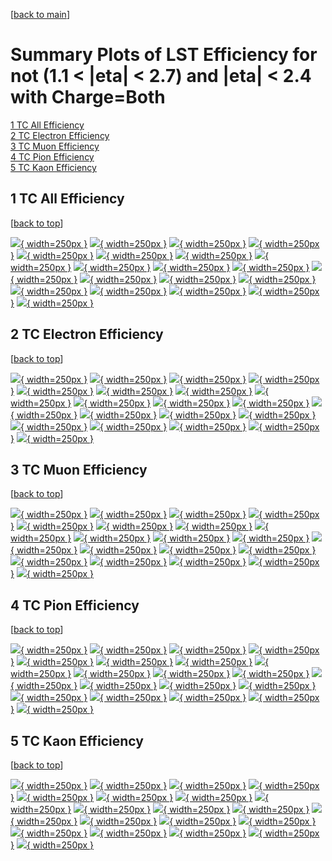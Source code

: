 [[back to main](./)]

# <a name="top"></a> Summary Plots of LST Efficiency for not (1.1 < |eta| < 2.7) and |eta| < 2.4 with Charge=Both

[1 TC All Efficiency](#1)<br/>[2 TC Electron Efficiency](#2)<br/>[3 TC Muon Efficiency](#3)<br/>[4 TC Pion Efficiency](#4)<br/>[5 TC Kaon Efficiency](#5)<br/>



## <a name="1"></a> 1 TC All Efficiency

 [[back to top](#top)]

[![](../mtv/var/TC_vtr_0_0_eff_pt.png){ width=250px }](TC_vtr_0_0_eff_pt.html)
[![](../mtv/var/TC_vtr_0_0_eff_ptzoom.png){ width=250px }](TC_vtr_0_0_eff_ptzoom.html)
[![](../mtv/var/TC_vtr_0_0_eff_ptlow.png){ width=250px }](TC_vtr_0_0_eff_ptlow.html)
[![](../mtv/var/TC_vtr_0_0_eff_ptlowzoom.png){ width=250px }](TC_vtr_0_0_eff_ptlowzoom.html)
[![](../mtv/var/TC_vtr_0_0_eff_ptmtv.png){ width=250px }](TC_vtr_0_0_eff_ptmtv.html)
[![](../mtv/var/TC_vtr_0_0_eff_ptmtvzoom.png){ width=250px }](TC_vtr_0_0_eff_ptmtvzoom.html)
[![](../mtv/var/TC_vtr_0_0_eff_eta.png){ width=250px }](TC_vtr_0_0_eff_eta.html)
[![](../mtv/var/TC_vtr_0_0_eff_etazoom.png){ width=250px }](TC_vtr_0_0_eff_etazoom.html)
[![](../mtv/var/TC_vtr_0_0_eff_etacoarse.png){ width=250px }](TC_vtr_0_0_eff_etacoarse.html)
[![](../mtv/var/TC_vtr_0_0_eff_etacoarsezoom.png){ width=250px }](TC_vtr_0_0_eff_etacoarsezoom.html)
[![](../mtv/var/TC_vtr_0_0_eff_phi.png){ width=250px }](TC_vtr_0_0_eff_phi.html)
[![](../mtv/var/TC_vtr_0_0_eff_phizoom.png){ width=250px }](TC_vtr_0_0_eff_phizoom.html)
[![](../mtv/var/TC_vtr_0_0_eff_phicoarse.png){ width=250px }](TC_vtr_0_0_eff_phicoarse.html)
[![](../mtv/var/TC_vtr_0_0_eff_phicoarsezoom.png){ width=250px }](TC_vtr_0_0_eff_phicoarsezoom.html)
[![](../mtv/var/TC_vtr_0_0_eff_dxy.png){ width=250px }](TC_vtr_0_0_eff_dxy.html)
[![](../mtv/var/TC_vtr_0_0_eff_dxycoarse.png){ width=250px }](TC_vtr_0_0_eff_dxycoarse.html)
[![](../mtv/var/TC_vtr_0_0_eff_dxycoarsezoom.png){ width=250px }](TC_vtr_0_0_eff_dxycoarsezoom.html)
[![](../mtv/var/TC_vtr_0_0_eff_dz.png){ width=250px }](TC_vtr_0_0_eff_dz.html)
[![](../mtv/var/TC_vtr_0_0_eff_dzcoarse.png){ width=250px }](TC_vtr_0_0_eff_dzcoarse.html)
[![](../mtv/var/TC_vtr_0_0_eff_dzcoarsezoom.png){ width=250px }](TC_vtr_0_0_eff_dzcoarsezoom.html)


## <a name="2"></a> 2 TC Electron Efficiency

 [[back to top](#top)]

[![](../mtv/var/TC_vtr_11_0_eff_pt.png){ width=250px }](TC_vtr_11_0_eff_pt.html)
[![](../mtv/var/TC_vtr_11_0_eff_ptzoom.png){ width=250px }](TC_vtr_11_0_eff_ptzoom.html)
[![](../mtv/var/TC_vtr_11_0_eff_ptlow.png){ width=250px }](TC_vtr_11_0_eff_ptlow.html)
[![](../mtv/var/TC_vtr_11_0_eff_ptlowzoom.png){ width=250px }](TC_vtr_11_0_eff_ptlowzoom.html)
[![](../mtv/var/TC_vtr_11_0_eff_ptmtv.png){ width=250px }](TC_vtr_11_0_eff_ptmtv.html)
[![](../mtv/var/TC_vtr_11_0_eff_ptmtvzoom.png){ width=250px }](TC_vtr_11_0_eff_ptmtvzoom.html)
[![](../mtv/var/TC_vtr_11_0_eff_eta.png){ width=250px }](TC_vtr_11_0_eff_eta.html)
[![](../mtv/var/TC_vtr_11_0_eff_etazoom.png){ width=250px }](TC_vtr_11_0_eff_etazoom.html)
[![](../mtv/var/TC_vtr_11_0_eff_etacoarse.png){ width=250px }](TC_vtr_11_0_eff_etacoarse.html)
[![](../mtv/var/TC_vtr_11_0_eff_etacoarsezoom.png){ width=250px }](TC_vtr_11_0_eff_etacoarsezoom.html)
[![](../mtv/var/TC_vtr_11_0_eff_phi.png){ width=250px }](TC_vtr_11_0_eff_phi.html)
[![](../mtv/var/TC_vtr_11_0_eff_phizoom.png){ width=250px }](TC_vtr_11_0_eff_phizoom.html)
[![](../mtv/var/TC_vtr_11_0_eff_phicoarse.png){ width=250px }](TC_vtr_11_0_eff_phicoarse.html)
[![](../mtv/var/TC_vtr_11_0_eff_phicoarsezoom.png){ width=250px }](TC_vtr_11_0_eff_phicoarsezoom.html)
[![](../mtv/var/TC_vtr_11_0_eff_dxy.png){ width=250px }](TC_vtr_11_0_eff_dxy.html)
[![](../mtv/var/TC_vtr_11_0_eff_dxycoarse.png){ width=250px }](TC_vtr_11_0_eff_dxycoarse.html)
[![](../mtv/var/TC_vtr_11_0_eff_dxycoarsezoom.png){ width=250px }](TC_vtr_11_0_eff_dxycoarsezoom.html)
[![](../mtv/var/TC_vtr_11_0_eff_dz.png){ width=250px }](TC_vtr_11_0_eff_dz.html)
[![](../mtv/var/TC_vtr_11_0_eff_dzcoarse.png){ width=250px }](TC_vtr_11_0_eff_dzcoarse.html)
[![](../mtv/var/TC_vtr_11_0_eff_dzcoarsezoom.png){ width=250px }](TC_vtr_11_0_eff_dzcoarsezoom.html)


## <a name="3"></a> 3 TC Muon Efficiency

 [[back to top](#top)]

[![](../mtv/var/TC_vtr_13_0_eff_pt.png){ width=250px }](TC_vtr_13_0_eff_pt.html)
[![](../mtv/var/TC_vtr_13_0_eff_ptzoom.png){ width=250px }](TC_vtr_13_0_eff_ptzoom.html)
[![](../mtv/var/TC_vtr_13_0_eff_ptlow.png){ width=250px }](TC_vtr_13_0_eff_ptlow.html)
[![](../mtv/var/TC_vtr_13_0_eff_ptlowzoom.png){ width=250px }](TC_vtr_13_0_eff_ptlowzoom.html)
[![](../mtv/var/TC_vtr_13_0_eff_ptmtv.png){ width=250px }](TC_vtr_13_0_eff_ptmtv.html)
[![](../mtv/var/TC_vtr_13_0_eff_ptmtvzoom.png){ width=250px }](TC_vtr_13_0_eff_ptmtvzoom.html)
[![](../mtv/var/TC_vtr_13_0_eff_eta.png){ width=250px }](TC_vtr_13_0_eff_eta.html)
[![](../mtv/var/TC_vtr_13_0_eff_etazoom.png){ width=250px }](TC_vtr_13_0_eff_etazoom.html)
[![](../mtv/var/TC_vtr_13_0_eff_etacoarse.png){ width=250px }](TC_vtr_13_0_eff_etacoarse.html)
[![](../mtv/var/TC_vtr_13_0_eff_etacoarsezoom.png){ width=250px }](TC_vtr_13_0_eff_etacoarsezoom.html)
[![](../mtv/var/TC_vtr_13_0_eff_phi.png){ width=250px }](TC_vtr_13_0_eff_phi.html)
[![](../mtv/var/TC_vtr_13_0_eff_phizoom.png){ width=250px }](TC_vtr_13_0_eff_phizoom.html)
[![](../mtv/var/TC_vtr_13_0_eff_phicoarse.png){ width=250px }](TC_vtr_13_0_eff_phicoarse.html)
[![](../mtv/var/TC_vtr_13_0_eff_phicoarsezoom.png){ width=250px }](TC_vtr_13_0_eff_phicoarsezoom.html)
[![](../mtv/var/TC_vtr_13_0_eff_dxy.png){ width=250px }](TC_vtr_13_0_eff_dxy.html)
[![](../mtv/var/TC_vtr_13_0_eff_dxycoarse.png){ width=250px }](TC_vtr_13_0_eff_dxycoarse.html)
[![](../mtv/var/TC_vtr_13_0_eff_dxycoarsezoom.png){ width=250px }](TC_vtr_13_0_eff_dxycoarsezoom.html)
[![](../mtv/var/TC_vtr_13_0_eff_dz.png){ width=250px }](TC_vtr_13_0_eff_dz.html)
[![](../mtv/var/TC_vtr_13_0_eff_dzcoarse.png){ width=250px }](TC_vtr_13_0_eff_dzcoarse.html)
[![](../mtv/var/TC_vtr_13_0_eff_dzcoarsezoom.png){ width=250px }](TC_vtr_13_0_eff_dzcoarsezoom.html)


## <a name="4"></a> 4 TC Pion Efficiency

 [[back to top](#top)]

[![](../mtv/var/TC_vtr_211_0_eff_pt.png){ width=250px }](TC_vtr_211_0_eff_pt.html)
[![](../mtv/var/TC_vtr_211_0_eff_ptzoom.png){ width=250px }](TC_vtr_211_0_eff_ptzoom.html)
[![](../mtv/var/TC_vtr_211_0_eff_ptlow.png){ width=250px }](TC_vtr_211_0_eff_ptlow.html)
[![](../mtv/var/TC_vtr_211_0_eff_ptlowzoom.png){ width=250px }](TC_vtr_211_0_eff_ptlowzoom.html)
[![](../mtv/var/TC_vtr_211_0_eff_ptmtv.png){ width=250px }](TC_vtr_211_0_eff_ptmtv.html)
[![](../mtv/var/TC_vtr_211_0_eff_ptmtvzoom.png){ width=250px }](TC_vtr_211_0_eff_ptmtvzoom.html)
[![](../mtv/var/TC_vtr_211_0_eff_eta.png){ width=250px }](TC_vtr_211_0_eff_eta.html)
[![](../mtv/var/TC_vtr_211_0_eff_etazoom.png){ width=250px }](TC_vtr_211_0_eff_etazoom.html)
[![](../mtv/var/TC_vtr_211_0_eff_etacoarse.png){ width=250px }](TC_vtr_211_0_eff_etacoarse.html)
[![](../mtv/var/TC_vtr_211_0_eff_etacoarsezoom.png){ width=250px }](TC_vtr_211_0_eff_etacoarsezoom.html)
[![](../mtv/var/TC_vtr_211_0_eff_phi.png){ width=250px }](TC_vtr_211_0_eff_phi.html)
[![](../mtv/var/TC_vtr_211_0_eff_phizoom.png){ width=250px }](TC_vtr_211_0_eff_phizoom.html)
[![](../mtv/var/TC_vtr_211_0_eff_phicoarse.png){ width=250px }](TC_vtr_211_0_eff_phicoarse.html)
[![](../mtv/var/TC_vtr_211_0_eff_phicoarsezoom.png){ width=250px }](TC_vtr_211_0_eff_phicoarsezoom.html)
[![](../mtv/var/TC_vtr_211_0_eff_dxy.png){ width=250px }](TC_vtr_211_0_eff_dxy.html)
[![](../mtv/var/TC_vtr_211_0_eff_dxycoarse.png){ width=250px }](TC_vtr_211_0_eff_dxycoarse.html)
[![](../mtv/var/TC_vtr_211_0_eff_dxycoarsezoom.png){ width=250px }](TC_vtr_211_0_eff_dxycoarsezoom.html)
[![](../mtv/var/TC_vtr_211_0_eff_dz.png){ width=250px }](TC_vtr_211_0_eff_dz.html)
[![](../mtv/var/TC_vtr_211_0_eff_dzcoarse.png){ width=250px }](TC_vtr_211_0_eff_dzcoarse.html)
[![](../mtv/var/TC_vtr_211_0_eff_dzcoarsezoom.png){ width=250px }](TC_vtr_211_0_eff_dzcoarsezoom.html)


## <a name="5"></a> 5 TC Kaon Efficiency

 [[back to top](#top)]

[![](../mtv/var/TC_vtr_321_0_eff_pt.png){ width=250px }](TC_vtr_321_0_eff_pt.html)
[![](../mtv/var/TC_vtr_321_0_eff_ptzoom.png){ width=250px }](TC_vtr_321_0_eff_ptzoom.html)
[![](../mtv/var/TC_vtr_321_0_eff_ptlow.png){ width=250px }](TC_vtr_321_0_eff_ptlow.html)
[![](../mtv/var/TC_vtr_321_0_eff_ptlowzoom.png){ width=250px }](TC_vtr_321_0_eff_ptlowzoom.html)
[![](../mtv/var/TC_vtr_321_0_eff_ptmtv.png){ width=250px }](TC_vtr_321_0_eff_ptmtv.html)
[![](../mtv/var/TC_vtr_321_0_eff_ptmtvzoom.png){ width=250px }](TC_vtr_321_0_eff_ptmtvzoom.html)
[![](../mtv/var/TC_vtr_321_0_eff_eta.png){ width=250px }](TC_vtr_321_0_eff_eta.html)
[![](../mtv/var/TC_vtr_321_0_eff_etazoom.png){ width=250px }](TC_vtr_321_0_eff_etazoom.html)
[![](../mtv/var/TC_vtr_321_0_eff_etacoarse.png){ width=250px }](TC_vtr_321_0_eff_etacoarse.html)
[![](../mtv/var/TC_vtr_321_0_eff_etacoarsezoom.png){ width=250px }](TC_vtr_321_0_eff_etacoarsezoom.html)
[![](../mtv/var/TC_vtr_321_0_eff_phi.png){ width=250px }](TC_vtr_321_0_eff_phi.html)
[![](../mtv/var/TC_vtr_321_0_eff_phizoom.png){ width=250px }](TC_vtr_321_0_eff_phizoom.html)
[![](../mtv/var/TC_vtr_321_0_eff_phicoarse.png){ width=250px }](TC_vtr_321_0_eff_phicoarse.html)
[![](../mtv/var/TC_vtr_321_0_eff_phicoarsezoom.png){ width=250px }](TC_vtr_321_0_eff_phicoarsezoom.html)
[![](../mtv/var/TC_vtr_321_0_eff_dxy.png){ width=250px }](TC_vtr_321_0_eff_dxy.html)
[![](../mtv/var/TC_vtr_321_0_eff_dxycoarse.png){ width=250px }](TC_vtr_321_0_eff_dxycoarse.html)
[![](../mtv/var/TC_vtr_321_0_eff_dxycoarsezoom.png){ width=250px }](TC_vtr_321_0_eff_dxycoarsezoom.html)
[![](../mtv/var/TC_vtr_321_0_eff_dz.png){ width=250px }](TC_vtr_321_0_eff_dz.html)
[![](../mtv/var/TC_vtr_321_0_eff_dzcoarse.png){ width=250px }](TC_vtr_321_0_eff_dzcoarse.html)
[![](../mtv/var/TC_vtr_321_0_eff_dzcoarsezoom.png){ width=250px }](TC_vtr_321_0_eff_dzcoarsezoom.html)
